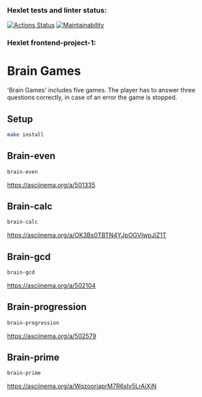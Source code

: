 ### Hexlet tests and linter status:
[![Actions Status](https://github.com/yuramummy/frontend-project-lvl1/workflows/hexlet-check/badge.svg)](https://github.com/yuramummy/frontend-project-lvl1/actions)
[![Maintainability](https://api.codeclimate.com/v1/badges/850b17f0883ba9dc9e5b/maintainability)](https://codeclimate.com/github/yuramummy/frontend-project-lvl1/maintainability)


### Hexlet frontend-project-1:

<h1>Brain Games</h1>
<p>'Brain Games' includes five games. The player has to answer three questions correctly, in case of an error the game is stopped.</p>

## Setup
```sh
make install
```

## Brain-even
```sh
brain-even
```
https://asciinema.org/a/501335

## Brain-calc
```sh
brain-calc
```
https://asciinema.org/a/OK3Bs0TBTN4YJpOGVIwpJiZ1T

## Brain-gcd
```sh
brain-gcd
```
https://asciinema.org/a/502104

## Brain-progression
```sh
brain-progression
```
https://asciinema.org/a/502579

## Brain-prime
```sh
brain-prime
```
https://asciinema.org/a/WqzooriaprM7R6sIv5LrAiXjN
